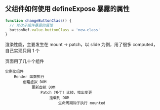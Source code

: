 
## 父组件如何使用 defineExpose 暴露的属性

```js
function changeButtonClass() {
  // 修改子组件暴露的属性
  buttonRef.value.buttonClass = 'new-class'
}
```


渲染性能，主要发生在 mount -> patch，以 slide 为例，用了很多 computed，自己实现只用 1 个

页面用了几十个组件

```
实例化组件
	Render 函数执行
		创建虚拟 DOM
			更新虚拟 DOM
				Patch（补丁）比较，找出变更
					挂载到 DOM
						生命周期钩子执行 mounted
```